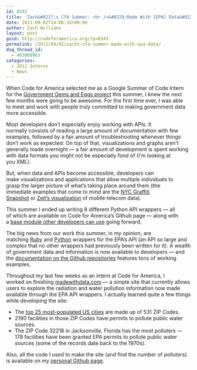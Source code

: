 ```yaml
---
id: 8343
title: 'Zach&#8217;s CfA Summer: <br />&#8220;Made With [EPA] Data&#8221;'
date: 2011-09-02T14:06:16+00:00
author: Zach Williams
layout: post
guid: http://codeforamerica.org/?p=8343
permalink: /2011/09/02/zachs-cfa-summer-made-with-epa-data/
dsq_thread_id:
  - 403008965
categories:
  - 2011 Interns
  - News
---
```

[<img src="http://codeforamerica.org/wp-content/uploads/2011/09/epa.jpg" alt="" title="epa" class="alignright size-full wp-image-8344" />](http://madewithdata.org)When Code for America selected me as a Google Summer of Code Intern for the [Government Gems and Eggs project](http://codeforamerica.org/?cfa_project=government-rubygems-pythoneggs-gsoc) this summer, I knew the next few months were going to be awesome. For the first time ever, I was able to meet and work with people truly committed to making government data more accessible.

Most developers don&#8217;t especially enjoy working with APIs. It normally consists of reading a large amount of documentation with few examples, followed by a fair amount of troubleshooting whenever things don&#8217;t work as expected. On top of that, visualizations and graphs aren&#8217;t generally made overnight — a fair amount of development is spent working with data formats you might not be especially fond of (I&#8217;m looking at you XML).

But, when data and APIs become accessible, developers can make visualizations and applications that allow multiple individuals to grasp the larger picture of what&#8217;s taking place around them (the immediate examples that come to mind are the <a href="http://nyc.longliveman.com/" target="_blank">NYC Graffiti Snapshot</a> or <a href="http://www.zeit.de/datenschutz/malte-spitz-data-retention" target="_blank">Zeit&#8217;s visualization</a> of mobile telecom data).

This summer I ended up writing 8 different Python API wrappers — all of which are available on Code for America&#8217;s Github page — along with a <a href="https://github.com/codeforamerica/Python-API-Module" target="_blank">base module other developers can use</a> going forward.

The big news from our work this summer, in my opinion, are matching <a href="https://github.com/codeforamerica/epa_ruby" target="_blank">Ruby</a> and <a href="https://github.com/codeforamerica/epa_python" target="_blank">Python</a> <wbr>wrappers for the EPA&#8217;s API (an API so large and complex that no other wrappers had previously been written for it). A wealth of government data and information is now available to developers — and the <a href="https://github.com/codeforamerica/epa_python" target="_blank">documentation on the Github repositories</a> features tons of working examples.</wbr>

Throughout my last few weeks as an intern at Code for America, I worked on finishing <a href="http://madewithdata.com/" target="_blank">madewithdata.com</a> — a simple site that currently allows users to explore the radiation and water pollution information now made available through the EPA API wrappers. I actually learned quite a few things while developing the site:

  * The <a href="http://en.wikipedia.org/wiki/List_of_United_States_cities_by_population" target="_blank">top 25 most-populated US cities</a> are made up of 531 ZIP Codes.
  * 2190 facilities in those ZIP Codes have permits to pollute public water sources.
  * The ZIP Code 32218 in Jacksonville, Florida has the most polluters — 178 facilities have been granted EPA permits to pollute public water sources (some of the records date back to the 1970s).

Also, all the code I used to make the site (and find the number of polluters) is available on my <a href="https://github.com/zachwill" target="_blank">personal Github page</a>.